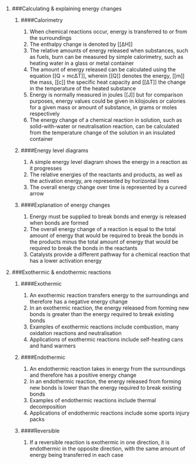 1. ###Calculating & explaining energy changes

    1. ####Calorimetry

        1. When chemical reactions occur, energy is transferred to or from the surroundings
        2. The enthalpy change is denoted by [[ΔH]]
        3. The relative amounts of energy released when substances, such as fuels, burn can be measured by simple calorimetry, such as heating water in a glass or metal container
        4. The amount of energy released can be calculated using the equation [[Q = mcΔT]], wherein [[Q]] denotes the energy, [[m]] the mass, [[c]] the specific heat capacity and [[ΔT]] the change in the temperature of the heated substance
        5. Energy is normally measured in joules [[J]] but for comparison purposes, energy values could be given in kilojoules or calories for a given mass or amount of substance, in grams or moles respectively
        6. The energy change of a chemical reaction in solution, such as solid-with-water or neutralisation reaction, can be calculated from the temperature change of the solution in an insulated container
    2. ####Energy level diagrams

        1. A simple energy level diagram shows the energy in a reaction as it progresses
        2. The relative energies of the reactants and products, as well as the activation energy, are represented by horizontal lines
        3. The overall energy change over time is represented by a curved arrow
    3. ####Explanation of energy changes

        1. Energy must be supplied to break bonds and energy is released when bonds are formed
        2. The overall energy change of a reaction is equal to the total amount of energy that would be required to break the bonds in the products minus the total amount of energy that would be required to break the bonds in the reactants
        3. Catalysts provide a different pathway for a chemical reaction that has a lower activation energy
2. ###Exothermic & endothermic reactions

    1. ####Exothermic

        1. An exothermic reaction transfers energy to the surroundings and therefore has a negative energy change
        2. In an exothermic reaction, the energy released from forming new bonds is greater than the energy required to break existing bonds
        3. Examples of exothermic reactions include combustion, many oxidation reactions and neutralisation
        4. Applications of exothermic reactions include self-heating cans and hand warmers
    2. ####Endothermic

        1. An endothermic reaction takes in energy from the surroundings and therefore has a positive energy change
        2. In an endothermic reaction, the energy released from forming new bonds is lower than the energy required to break existing bonds
        3. Examples of endothermic reactions include thermal decomposition
        4. Applications of endothermic reactions include some sports injury packs
    3. ####Reversible

        1. If a reversible reaction is exothermic in one direction, it is endothermic in the opposite direction, with the same amount of energy being transferred in each case
